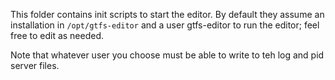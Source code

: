 This folder contains init scripts to start the editor. By default they assume an installation in
`/opt/gtfs-editor` and a user gtfs-editor to run the editor; feel free to edit as needed.

Note that whatever user you choose must be able to write to teh log and pid server files.
